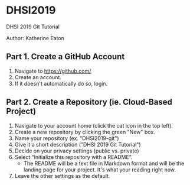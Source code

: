 # DHSI2019
DHSI 2019 Git Tutorial

Author: Katherine Eaton  

## Part 1. Create a GitHub Account
1) Navigate to https://github.com/
2) Create an account.
3) If it doesn't automatically do so, login.

## Part 2. Create a Repository (ie. Cloud-Based Project)
1) Navigate to your account home (click the cat icon in the top left).
2) Create a new repository by clicking the green "New" box.
3) Name your repository (ex. "DHSI2019-git")
4) Give it a short description ("DHSI 2019 Git Tutorial")
5) Decide on your privacy settings (public vs. private)
6) Select “Initialize this repository with a README”.
    - The README will be a text file in Markdown format and will be the landing page for your project. It's what your reading right now.
7) Leave the other settings as the default.
